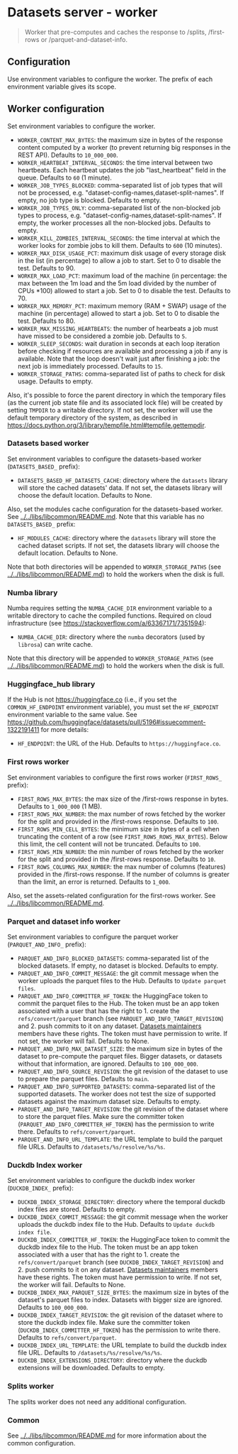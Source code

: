 # Datasets server - worker

> Worker that pre-computes and caches the response to /splits, /first-rows or /parquet-and-dataset-info.

## Configuration

Use environment variables to configure the worker. The prefix of each environment variable gives its scope.

## Worker configuration

Set environment variables to configure the worker.

- `WORKER_CONTENT_MAX_BYTES`: the maximum size in bytes of the response content computed by a worker (to prevent returning big responses in the REST API). Defaults to `10_000_000`.
- `WORKER_HEARTBEAT_INTERVAL_SECONDS`: the time interval between two heartbeats. Each heartbeat updates the job "last_heartbeat" field in the queue. Defaults to `60` (1 minute).
- `WORKER_JOB_TYPES_BLOCKED`: comma-separated list of job types that will not be processed, e.g. "dataset-config-names,dataset-split-names". If empty, no job type is blocked. Defaults to empty.
- `WORKER_JOB_TYPES_ONLY`: comma-separated list of the non-blocked job types to process, e.g. "dataset-config-names,dataset-split-names". If empty, the worker processes all the non-blocked jobs. Defaults to empty.
- `WORKER_KILL_ZOMBIES_INTERVAL_SECONDS`: the time interval at which the worker looks for zombie jobs to kill them. Defaults to `600` (10 minutes).
- `WORKER_MAX_DISK_USAGE_PCT`: maximum disk usage of every storage disk in the list (in percentage) to allow a job to start. Set to 0 to disable the test. Defaults to 90.
- `WORKER_MAX_LOAD_PCT`: maximum load of the machine (in percentage: the max between the 1m load and the 5m load divided by the number of CPUs \*100) allowed to start a job. Set to 0 to disable the test. Defaults to 70.
- `WORKER_MAX_MEMORY_PCT`: maximum memory (RAM + SWAP) usage of the machine (in percentage) allowed to start a job. Set to 0 to disable the test. Defaults to 80.
- `WORKER_MAX_MISSING_HEARTBEATS`: the number of hearbeats a job must have missed to be considered a zombie job. Defaults to `5`.
- `WORKER_SLEEP_SECONDS`: wait duration in seconds at each loop iteration before checking if resources are available and processing a job if any is available. Note that the loop doesn't wait just after finishing a job: the next job is immediately processed. Defaults to `15`.
- `WORKER_STORAGE_PATHS`: comma-separated list of paths to check for disk usage. Defaults to empty.

Also, it's possible to force the parent directory in which the temporary files (as the current job state file and its associated lock file) will be created by setting `TMPDIR` to a writable directory. If not set, the worker will use the default temporary directory of the system, as described in https://docs.python.org/3/library/tempfile.html#tempfile.gettempdir.

### Datasets based worker

Set environment variables to configure the datasets-based worker (`DATASETS_BASED_` prefix):

- `DATASETS_BASED_HF_DATASETS_CACHE`: directory where the `datasets` library will store the cached datasets' data. If not set, the datasets library will choose the default location. Defaults to None.

Also, set the modules cache configuration for the datasets-based worker. See [../../libs/libcommon/README.md](../../libs/libcommon/README.md). Note that this variable has no `DATASETS_BASED_` prefix:

- `HF_MODULES_CACHE`: directory where the `datasets` library will store the cached dataset scripts. If not set, the datasets library will choose the default location. Defaults to None.

Note that both directories will be appended to `WORKER_STORAGE_PATHS` (see [../../libs/libcommon/README.md](../../libs/libcommon/README.md)) to hold the workers when the disk is full.

### Numba library

Numba requires setting the `NUMBA_CACHE_DIR` environment variable to a writable directory to cache the compiled functions. Required on cloud infrastructure (see https://stackoverflow.com/a/63367171/7351594):

- `NUMBA_CACHE_DIR`: directory where the `numba` decorators (used by `librosa`) can write cache.

Note that this directory will be appended to `WORKER_STORAGE_PATHS` (see [../../libs/libcommon/README.md](../../libs/libcommon/README.md)) to hold the workers when the disk is full.

### Huggingface_hub library

If the Hub is not https://huggingface.co (i.e., if you set the `COMMON_HF_ENDPOINT` environment variable), you must set the `HF_ENDPOINT` environment variable to the same value. See https://github.com/huggingface/datasets/pull/5196#issuecomment-1322191411 for more details:

- `HF_ENDPOINT`: the URL of the Hub. Defaults to `https://huggingface.co`.

### First rows worker

Set environment variables to configure the first rows worker (`FIRST_ROWS_` prefix):

- `FIRST_ROWS_MAX_BYTES`: the max size of the /first-rows response in bytes. Defaults to `1_000_000` (1 MB).
- `FIRST_ROWS_MAX_NUMBER`: the max number of rows fetched by the worker for the split and provided in the /first-rows response. Defaults to `100`.
- `FIRST_ROWS_MIN_CELL_BYTES`: the minimum size in bytes of a cell when truncating the content of a row (see `FIRST_ROWS_ROWS_MAX_BYTES`). Below this limit, the cell content will not be truncated. Defaults to `100`.
- `FIRST_ROWS_MIN_NUMBER`: the min number of rows fetched by the worker for the split and provided in the /first-rows response. Defaults to `10`.
- `FIRST_ROWS_COLUMNS_MAX_NUMBER`: the max number of columns (features) provided in the /first-rows response. If the number of columns is greater than the limit, an error is returned. Defaults to `1_000`.

Also, set the assets-related configuration for the first-rows worker. See [../../libs/libcommon/README.md](../../libs/libcommon/README.md).

### Parquet and dataset info worker

Set environment variables to configure the parquet worker (`PARQUET_AND_INFO_` prefix):

- `PARQUET_AND_INFO_BLOCKED_DATASETS`: comma-separated list of the blocked datasets. If empty, no dataset is blocked. Defaults to empty.
- `PARQUET_AND_INFO_COMMIT_MESSAGE`: the git commit message when the worker uploads the parquet files to the Hub. Defaults to `Update parquet files`.
- `PARQUET_AND_INFO_COMMITTER_HF_TOKEN`: the HuggingFace token to commit the parquet files to the Hub. The token must be an app token associated with a user that has the right to 1. create the `refs/convert/parquet` branch (see `PARQUET_AND_INFO_TARGET_REVISION`) and 2. push commits to it on any dataset. [Datasets maintainers](https://huggingface.co/datasets-maintainers) members have these rights. The token must have permission to write. If not set, the worker will fail. Defaults to None.
- `PARQUET_AND_INFO_MAX_DATASET_SIZE`: the maximum size in bytes of the dataset to pre-compute the parquet files. Bigger datasets, or datasets without that information, are ignored. Defaults to `100_000_000`.
- `PARQUET_AND_INFO_SOURCE_REVISION`: the git revision of the dataset to use to prepare the parquet files. Defaults to `main`.
- `PARQUET_AND_INFO_SUPPORTED_DATASETS`: comma-separated list of the supported datasets. The worker does not test the size of supported datasets against the maximum dataset size. Defaults to empty.
- `PARQUET_AND_INFO_TARGET_REVISION`: the git revision of the dataset where to store the parquet files. Make sure the committer token (`PARQUET_AND_INFO_COMMITTER_HF_TOKEN`) has the permission to write there. Defaults to `refs/convert/parquet`.
- `PARQUET_AND_INFO_URL_TEMPLATE`: the URL template to build the parquet file URLs. Defaults to `/datasets/%s/resolve/%s/%s`.

### Duckdb Index worker

Set environment variables to configure the duckdb index worker (`DUCKDB_INDEX_` prefix):

- `DUCKDB_INDEX_STORAGE_DIRECTORY`: directory where the temporal duckdb index files are stored. Defaults to empty.
- `DUCKDB_INDEX_COMMIT_MESSAGE`: the git commit message when the worker uploads the duckdb index file to the Hub. Defaults to `Update duckdb index file`.
- `DUCKDB_INDEX_COMMITTER_HF_TOKEN`: the HuggingFace token to commit the duckdb index file to the Hub. The token must be an app token associated with a user that has the right to 1. create the `refs/convert/parquet` branch (see `DUCKDB_INDEX_TARGET_REVISION`) and 2. push commits to it on any dataset. [Datasets maintainers](https://huggingface.co/datasets-maintainers) members have these rights. The token must have permission to write. If not set, the worker will fail. Defaults to None.
- `DUCKDB_INDEX_MAX_PARQUET_SIZE_BYTES`: the maximum size in bytes of the dataset's parquet files to index. Datasets with bigger size are ignored. Defaults to `100_000_000`.
- `DUCKDB_INDEX_TARGET_REVISION`: the git revision of the dataset where to store the duckdb index file. Make sure the committer token (`DUCKDB_INDEX_COMMITTER_HF_TOKEN`) has the permission to write there. Defaults to `refs/convert/parquet`.
- `DUCKDB_INDEX_URL_TEMPLATE`: the URL template to build the duckdb index file URL. Defaults to `/datasets/%s/resolve/%s/%s`.
- `DUCKDB_INDEX_EXTENSIONS_DIRECTORY`: directory where the duckdb extensions will be downloaded. Defaults to empty.

### Splits worker

The splits worker does not need any additional configuration.

### Common

See [../../libs/libcommon/README.md](../../libs/libcommon/README.md) for more information about the common configuration.
